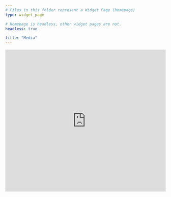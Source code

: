 ```yaml
---
# Files in this folder represent a Widget Page (homepage)
type: widget_page

# Homepage is headless, other widget pages are not.
headless: true

title: "Media"
---
```

<iframe width="540" height="445" src="https://14acb9c5.sibforms.com/serve/MUIEALoff1NExbNNjw4-Lws6ZOkfSZyoJ6cvK1T39srRGG7q6wzGvB27k6QdmxrqdkSLG0SzRwSPm4VrF32toJRwk0Js9nrFzrInnIkmodnXp8QJNGSYDHUKzmK8g0exqYu9pee6DwOkxE-uUlBKCU5vN6Vu_OWpF5bQCJz0rFz8o_mddTbLdarer8660ZWZyAIzol1qtnKNl5by"" frameborder="0" scrolling="auto" allowfullscreen style="display: block;margin-left: auto;margin-right: auto;max-width: 100%;"></iframe>